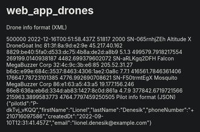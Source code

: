 # web_app_drones

Drone info format (XML)
<report>
<style class="darkreader darkreader--safari-fallback">
html, body, body > :not(iframe) { background-color: #181a1b !important; border-color: #776e62 !important; color: #e8e6e3 !important; }
</style>
<deviceInformation deviceId="GUARDB1RD">
<listenRange>500000</listenRange>
<deviceStarted>2022-12-16T00:51:58.437Z</deviceStarted>
<uptimeSeconds>51817</uptimeSeconds>
<updateIntervalMs>2000</updateIntervalMs>
</deviceInformation>
<capture snapshotTimestamp="2022-12-16T15:15:35.303Z">
<drone>
<serialNumber>SN-065rnhjZEh</serialNumber>
<model>Altitude X</model>
<manufacturer>DroneGoat Inc</manufacturer>
<mac>81:3f:8a:9d:e2:9e</mac>
<ipv4>45.217.40.162</ipv4>
<ipv6>8829:be40:5fa0:d533:dc75:4b8a:de2d:a8b9</ipv6>
<firmware>5.1.3</firmware>
<positionY>499579.7918217554</positionY>
<positionX>269199.0140938187</positionX>
<altitude>4482.699379602072</altitude>
</drone>
<drone>
<serialNumber>SN-aRLKgq2DFH</serialNumber>
<model>Falcon</model>
<manufacturer>MegaBuzzer Corp</manufacturer>
<mac>32:4c:9c:3b:e6:85</mac>
<ipv4>205.52.31.27</ipv4>
<ipv6>b6dc:e99e:684c:3537:8463:4306:1ae2:0a8c</ipv6>
<firmware>7.7.1</firmware>
<positionY>416561.7846361406</positionY>
<positionX>176647.78723101385</positionX>
<altitude>4776.992690708621</altitude>
</drone>
<drone>
<serialNumber>SN-F50trmtEgX</serialNumber>
<model>Mosquito</model>
<manufacturer>MegaBuzzer Corp</manufacturer>
<mac>86:e1:63:a5:43:a5</mac>
<ipv4>19.177.156.246</ipv4>
<ipv6>66e8:636a:eb6d:334d:ab83:1427:8c0d:861a</ipv6>
<firmware>4.7.9</firmware>
<positionY>377842.6719721566</positionY>
<positionX>215963.3899583773</positionX>
<altitude>4764.7797459250505</altitude>
</drone>
</capture>
</report>
Pilot info format (JSON)
{"pilotId":"P-dkTvj_vKQQ","firstName":"Lionel","lastName":"Denesik","phoneNumber":"+210716097586","createdDt":"2022-09-10T12:31:41.457Z","email":"lionel.denesik@example.com"}

